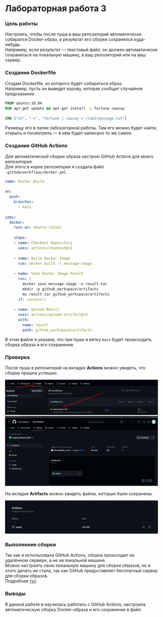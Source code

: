 # Лабораторная работа 3

### Цель работы
Настроить, чтобы после пуша в ваш репозиторий автоматически собирался Docker-образ, а результат его сборки сохранялся куда-нибудь.  
Например, если результат — текстовый файл, он должен автоматически сохраниться на локальную машину, в ваш репозиторий или на ваш сервер.

### Создание Dockerfile

Создам Dockerfile, из которого будет собираться образ.  
Например, пусть он выведет корову, которая сообщит случайное предсказание.

```dockerfile
FROM ubuntu:18.04
RUN apt-get update && apt-get install -y fortune cowsay

CMD ["sh", "-c", "fortune | cowsay > /lab3/message.txt"]
```

Размещу его в папке лабораторной работы. Там его можно будет найти, открыть и посмотреть — в нём будет написано то же самое.

### Создание GitHub Actions

Для автоматической сборки образа настрою GitHub Actions для моего репозитория.  
Для этого в корне репозитория я создала файл `.github/workflows/docker.yml`.

```yml
name: Docker Build

on:
  push:
    branches:
      - main

jobs:
  docker:
    runs-on: ubuntu-latest

    steps:
    - name: Checkout Repository
      uses: actions/checkout@v2

    - name: Build Docker Image
      run: docker build -t message-image .

    - name: Save Docker Image Result
      run: |
        docker save message-image -o result.tar
        mkdir -p github_workspace/artifacts
        mv result.tar github_workspace/artifacts
      if: success()

    - name: Upload Result
      uses: actions/upload-artifact@v3
      with:
        name: result
        path: github_workspace/artifacts

```

В этом файле я указала, что при пуше в ветку `main` будет происходить сборка образа и его сохранение.

### Проверка

После пуша в репозиторий на вкладке **Actions** можно увидеть, что сборка прошла успешно.

![Сборка](./images/1_l3.png)
![Сборка](./images/2_l3.png)

На вкладке **Artifacts** можно увидеть файлы, которые были сохранены.

![Артефакты](./images/3_l3.png)

### Выполнение сборки

Так как я использовала GitHub Actions, сборка происходит на удалённом сервере, а не на локальной машине.  
Можно настроить свою локальную машину для сборки образов, но я этого делать не стала, так как GitHub предоставляет бесплатный сервер для сборки образов.  
Подробнее [тут](https://docs.github.com/ru/actions/learn-github-actions/understanding-github-actions).

### Выводы

В данной работе я научилась работать с GitHub Actions, настроила автоматическую сборку Docker-образа и его сохранение в файл.